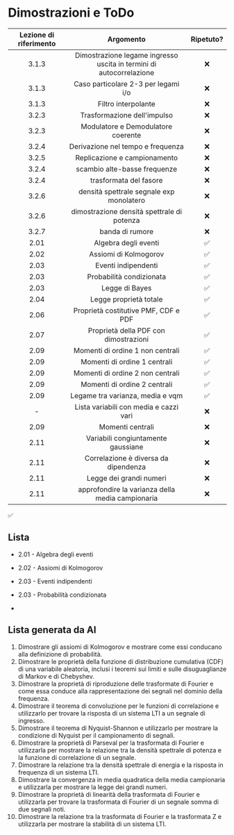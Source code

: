 # Dimostrazioni e ToDo

| Lezione di riferimento | Argomento                                                           | Ripetuto? |
|:----------------------:|:-------------------------------------------------------------------:|:---------:|
| 3.1.3                  | Dimostrazione legame ingresso uscita in termini di autocorrelazione | ❌         |
| 3.1.3                  | Caso particolare 2-3 per legami i/o                                 | ❌         |
| 3.1.3                  | Filtro interpolante                                                 | ❌         |
| 3.2.3                  | Trasformazione dell'impulso                                         | ❌         |
| 3.2.3                  | Modulatore e Demodulatore coerente                                  | ❌         |
| 3.2.4                  | Derivazione nel tempo e frequenza                                   | ❌         |
| 3.2.5                  | Replicazione e campionamento                                        | ❌         |
| 3.2.4                  | scambio alte-basse frequenze                                        | ❌         |
| 3.2.4                  | trasformata del fasore                                              | ❌         |
| 3.2.6                  | densità spettrale segnale exp monolatero                            | ❌         |
| 3.2.6                  | dimostrazione densità spettrale di potenza                          | ❌         |
| 3.2.7                  | banda di rumore                                                     | ❌         |
| 2.01                   | Algebra degli eventi                                                | ✅         |
| 2.02                   | Assiomi di Kolmogorov                                               | ✅         |
| 2.03                   | Eventi indipendenti                                                 | ✅         |
| 2.03                   | Probabilità condizionata                                            | ✅         |
| 2.03                   | Legge di Bayes                                                      | ✅         |
| 2.04                   | Legge proprietà totale                                              | ✅         |
| 2.06                   | Proprietà costitutive PMF, CDF e PDF                                | ✅         |
| 2.07                   | Proprietà della PDF con dimostrazioni                               | ✅         |
| 2.09                   | Momenti di ordine 1 non centrali                                    | ✅         |
| 2.09                   | Momenti di ordine 1 centrali                                        | ✅         |
| 2.09                   | Momenti di ordine 2 non centrali                                    | ✅         |
| 2.09                   | Momenti di ordine 2 centrali                                        | ✅         |
| 2.09                   | Legame tra varianza, media e vqm                                    | ✅         |
| -                      | Lista variabili con media e cazzi vari                              | ❌         |
| 2.09                   | Momenti centrali                                                    | ❌         |
| 2.11                   | Variabili congiuntamente gaussiane                                  | ❌         |
| 2.11                   | Correlazione è diversa da dipendenza                                | ❌         |
| 2.11                   | Legge dei grandi numeri                                             | ❌         |
| 2.11                   | approfondire la varianza della media campionaria                    | ❌         |

✅

## Lista

- 2.01 - Algebra degli eventi

- 2.02 - Assiomi di Kolmogorov

- 2.03 - Eventi indipendenti

- 2.03 - Probabilità condizionata

- 

## Lista generata da AI

1. Dimostrare gli assiomi di Kolmogorov e mostrare come essi conducano alla definizione di probabilità.
2. Dimostrare le proprietà della funzione di distribuzione cumulativa (CDF) di una variabile aleatoria, inclusi i teoremi sui limiti e sulle disuguaglianze di Markov e di Chebyshev.
3. Dimostrare la proprietà di riproduzione delle trasformate di Fourier e come essa conduce alla rappresentazione dei segnali nel dominio della frequenza.
4. Dimostrare il teorema di convoluzione per le funzioni di correlazione e utilizzarlo per trovare la risposta di un sistema LTI a un segnale di ingresso.
5. Dimostrare il teorema di Nyquist-Shannon e utilizzarlo per mostrare la condizione di Nyquist per il campionamento di segnali.
6. Dimostrare la proprietà di Parseval per la trasformata di Fourier e utilizzarla per mostrare la relazione tra la densità spettrale di potenza e la funzione di correlazione di un segnale.
7. Dimostrare la relazione tra la densità spettrale di energia e la risposta in frequenza di un sistema LTI.
8. Dimostrare la convergenza in media quadratica della media campionaria e utilizzarla per mostrare la legge dei grandi numeri.
9. Dimostrare la proprietà di linearità della trasformata di Fourier e utilizzarla per trovare la trasformata di Fourier di un segnale somma di due segnali noti.
10. Dimostrare la relazione tra la trasformata di Fourier e la trasformata Z e utilizzarla per mostrare la stabilità di un sistema LTI.
